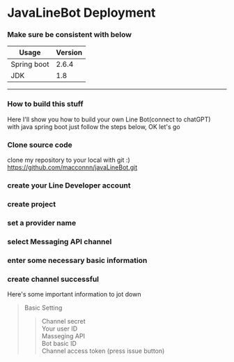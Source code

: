 # JavaLineBot Deployment


### Make sure be consistent with below

Usage |  Version
---- | ----
Spring boot | 2.6.4      
JDK    |   1.8

***

### How to build this stuff
Here I'll show you how to build your own Line Bot(connect to chatGPT)  
with java spring boot just follow the steps below, OK let's go  
  
  
  
### Clone source code

clone my repository to your local with git :)  
https://github.com/macconnn/javaLineBot.git


### create your Line Developer account
  
### create project

### set a provider name

### select Messaging API channel

### enter some necessary basic information

### create channel successful
Here's some important information to jot down  
> Basic Setting
> > Channel secret  
> > Your user ID  
> Masseging API  
> > Bot basic ID  
> > Channel access token (press issue button)  








